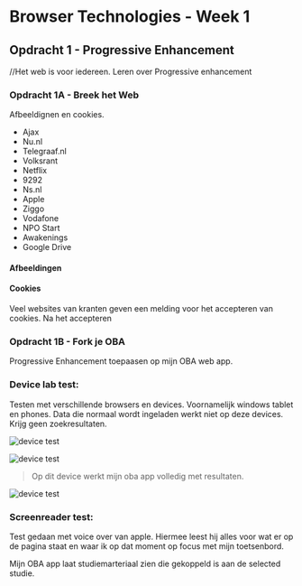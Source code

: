 # Browser Technologies - Week 1

## Opdracht 1 - Progressive Enhancement

//Het web is voor iedereen. Leren over Progressive enhancement

### Opdracht 1A - Breek het Web

Afbeeldignen en cookies.

- Ajax
- Nu.nl
- Telegraaf.nl
- Volksrant
- Netflix
- 9292
- Ns.nl
- Apple
- Ziggo
- Vodafone
- NPO Start
- Awakenings
- Google Drive

#### Afbeeldingen

#### Cookies

Veel websites van kranten geven een melding voor het accepteren van cookies. Na het accepteren

### Opdracht 1B - Fork je OBA

Progressive Enhancement toepaasen op mijn OBA web app.

### Device lab test:

Testen met verschillende browsers en devices. Voornamelijk windows tablet en phones. Data die normaal wordt ingeladen werkt niet op deze devices. Krijg geen zoekresultaten.

![device test](https://github.com/NathanKeyzer/browser-technologies-1819/blob/master/Week1/devicelab1.png?raw=true)

![device test](https://github.com/NathanKeyzer/browser-technologies-1819/blob/master/Week1/devicelab2.png?raw=true)

> Op dit device werkt mijn oba app volledig met resultaten.

![device test](https://github.com/NathanKeyzer/browser-technologies-1819/blob/master/Week1/devicelab3.png?raw=true)

### Screenreader test:

Test gedaan met voice over van apple. Hiermee leest hij alles voor wat er op de pagina staat en waar ik op dat moment op focus met mijn toetsenbord.

Mijn OBA app laat studiemarteriaal zien die gekoppeld is aan de selected studie.
